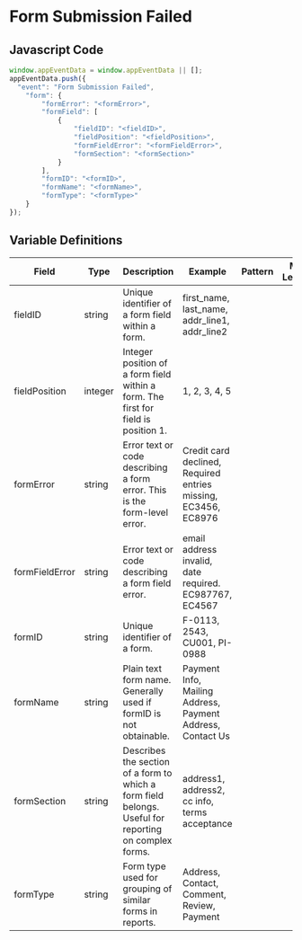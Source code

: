 # Form Submission Failed

### 

## Javascript Code
```js
window.appEventData = window.appEventData || [];
appEventData.push({
  "event": "Form Submission Failed",
    "form": {
        "formError": "<formError>",
        "formField": [
            {
                "fieldID": "<fieldID>",
                "fieldPosition": "<fieldPosition>",
                "formFieldError": "<formFieldError>",
                "formSection": "<formSection>"
            }
        ],
        "formID": "<formID>",
        "formName": "<formName>",
        "formType": "<formType>"
    }
});
```

## Variable Definitions

|Field|Type|Description|Example|Pattern|Min Length|Max Length|Minimum|Maximum|Multiple Of|
| --- | --- | --- | --- | --- | --- | --- | --- | --- | --- |
|fieldID|string|Unique identifier of a form field within a form. |first\_name, last\_name, addr\_line1, addr\_line2|||||||
|fieldPosition|integer|Integer position of a form field within a form.  The first for field is position 1.|1, 2, 3, 4, 5||||1|||
|formError|string|Error text or code describing a form error.  This is the form-level error.|Credit card declined, Required entries missing, EC3456, EC8976|||||||
|formFieldError|string|Error text or code describing a form field error.  |email address invalid, date required. EC987767, EC4567|||||||
|formID|string|Unique identifier of a form. |F-0113, 2543, CU001, PI-0988|||||||
|formName|string|Plain text form name. Generally used if formID is not obtainable. |Payment Info, Mailing Address, Payment Address, Contact Us|||||||
|formSection|string|Describes the section of a form to which a form field belongs. Useful for reporting on complex forms.|address1, address2, cc info, terms acceptance|||||||
|formType|string|Form type used for grouping of similar forms in reports.  |Address, Contact, Comment, Review, Payment|||||||




